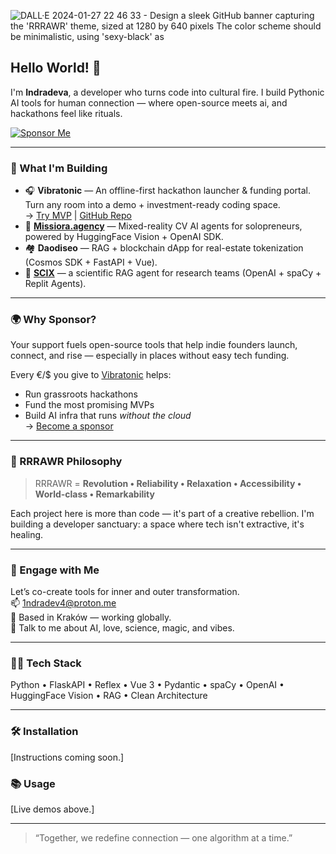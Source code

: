 ![DALL·E 2024-01-27 22 46 33 - Design a sleek GitHub banner capturing the 'RRRAWR' theme, sized at 1280 by 640 pixels  The color scheme should be minimalistic, using 'sexy-black' as](https://github.com/indrad3v4/indrad3v4/assets/120383053/5808baba-c9a0-467a-9b1a-2a931c1e655f)

## Hello World! 👋  
I'm **Indradeva**, a developer who turns code into cultural fire. I build Pythonic AI tools for human connection — where open-source meets ai, and hackathons feel like rituals.

[![Sponsor Me](https://img.shields.io/badge/GitHub%20Sponsors-%E2%9D%A4-ff00a8?style=flat)](https://github.com/sponsors/indrad3v4)

---

### 🧠 What I'm Building

- 🎧 **Vibratonic** — An offline-first hackathon launcher & funding portal. Turn any room into a demo + investment-ready coding space.  
  → [Try MVP](https://vibratonic.replit.app) | [GitHub Repo](https://github.com/indrad3v4/Vibratonic)  
- 🎨 [**Missiora.agency**](https://missiora.agency) — Mixed-reality CV AI agents for solopreneurs, powered by HuggingFace Vision + OpenAI SDK.  
- 🏘️ **Daodiseo** — RAG + blockchain dApp for real-estate tokenization (Cosmos SDK + FastAPI + Vue).  
- 🧪 [**SCIX**](https://scix.replit.app) — a scientific RAG agent for research teams (OpenAI + spaCy + Replit Agents).

---

### 🌍 Why Sponsor?

Your support fuels open-source tools that help indie founders launch, connect, and rise — especially in places without easy tech funding.

Every €/$ you give to [Vibratonic](https://github.com/sponsors/indrad3v4) helps:
- Run grassroots hackathons  
- Fund the most promising MVPs  
- Build AI infra that runs *without the cloud*  
→ [Become a sponsor](https://github.com/sponsors/indrad3v4)

---

### 🧬 RRRAWR Philosophy

> RRRAWR = **Revolution • Reliability • Relaxation • Accessibility • World-class • Remarkability**

Each project here is more than code — it's part of a creative rebellion. I'm building a developer sanctuary: a space where tech isn't extractive, it's healing.

---

### 💌 Engage with Me  
Let’s co-create tools for inner and outer transformation.  
📫 [1ndradev4@proton.me](mailto:1ndradev4@proton.me)  
📍 Based in Kraków — working globally.  
💬 Talk to me about AI, love, science, magic, and vibes.

---

### 👨‍💻 Tech Stack  
Python • FlaskAPI • Reflex • Vue 3 • Pydantic • spaCy • OpenAI • HuggingFace Vision • RAG • Clean Architecture

---

### 🛠 Installation  
[Instructions coming soon.]

### 📚 Usage  
[Live demos above.]

---

> “Together, we redefine connection — one algorithm at a time.”
